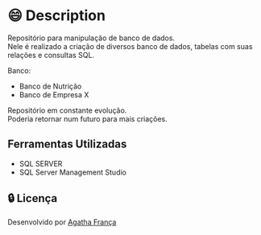 # :smile: Description

Repositório para manipulação de banco de dados.<br>
Nele é realizado a criação de diversos banco de dados, tabelas com
suas relações e consultas SQL.

Banco:

- Banco de Nutrição
- Banco de Empresa X

Repositório em constante evolução.<br>
Poderia retornar num futuro para mais criações.

## Ferramentas Utilizadas

- SQL SERVER
- SQL Server Management Studio

## :lock: Licença

Desenvolvido por <a href="https://www.linkedin.com/in/agatha-f-1210841ba/" target="_blank" title="My LinkedIn">Agatha França</a>
